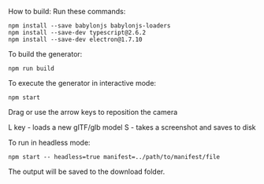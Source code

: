 How to build:
Run these commands:

```
npm install --save babylonjs babylonjs-loaders
npm install --save-dev typescript@2.6.2
npm install --save-dev electron@1.7.10
```

To build the generator:

```
npm run build
```

To execute the generator in interactive mode:

```
npm start
```
Drag or use the arrow keys to reposition the camera

L key - loads a new glTF/glb model
S - takes a screenshot and saves to disk


To run in headless mode:
```
npm start -- headless=true manifest=../path/to/manifest/file
```

The output will be saved to the download folder.